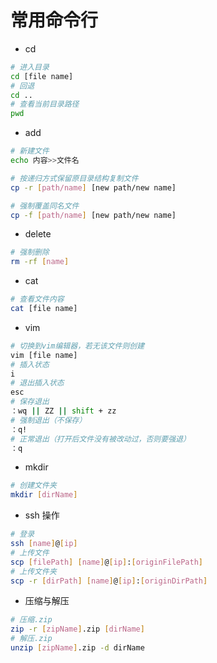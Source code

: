 # 常用命令行

- cd    
```bash
# 进入目录
cd [file name]
# 回退
cd ..
# 查看当前目录路径
pwd
```

- add

```bash
# 新建文件
echo 内容>>文件名

# 按递归方式保留原目录结构复制文件
cp -r [path/name] [new path/new name]

# 强制覆盖同名文件
cp -f [path/name] [new path/new name]
```

- delete
```bash
# 强制删除
rm -rf [name]
```

- cat
```bash
# 查看文件内容
cat [file name]
```

- vim
```bash
# 切换到vim编辑器，若无该文件则创建
vim [file name]
# 插入状态
i
# 退出插入状态
esc
# 保存退出
：wq || ZZ || shift + zz
# 强制退出（不保存）
：q!
# 正常退出（打开后文件没有被改动过，否则要强退）
：q
```

- mkdir
```bash
# 创建文件夹
mkdir [dirName]
```

- ssh 操作
```bash
# 登录
ssh [name]@[ip]
# 上传文件
scp [filePath] [name]@[ip]:[originFilePath]
# 上传文件夹
scp -r [dirPath] [name]@[ip]:[originDirPath]
```

- 压缩与解压
```bash
# 压缩.zip
zip -r [zipName].zip [dirName]
# 解压.zip
unzip [zipName].zip -d dirName
```
